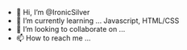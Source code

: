 - 👋 Hi, I’m @IronicSilver
- 🌱 I’m currently learning ... Javascript, HTML/CSS
- 💞️ I’m looking to collaborate on ...
- 📫 How to reach me ...

<!---
IronicSilver/IronicSilver is a ✨ special ✨ repository because its `README.md` (this file) appears on your GitHub profile.
You can click the Preview link to take a look at your changes.
--->
